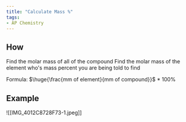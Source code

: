 ```yaml
---
title: "Calculate Mass %"
tags:
- AP Chemistry
---
```

## How

Find the molar mass of all of the compound 
Find the molar mass of the element who's mass percent you are being told to find

Formula: $\huge{\frac{mm of element}{mm of compound}}$ * 100%

## Example

![[IMG_4012C8728F73-1.jpeg]]